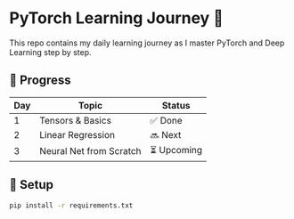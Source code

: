 # PyTorch Learning Journey 🚀

This repo contains my daily learning journey as I master PyTorch and Deep Learning step by step.

## 📅 Progress

| Day | Topic                      | Status |
|-----|----------------------------|--------|
| 1   | Tensors & Basics           | ✅ Done |
| 2   | Linear Regression          | 🔜 Next |
| 3   | Neural Net from Scratch    | ⏳ Upcoming |

## 🔧 Setup

```bash
pip install -r requirements.txt
